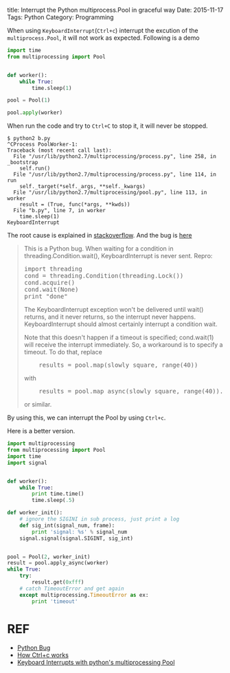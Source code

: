 title: Interrupt the Python multiprocess.Pool in graceful way
Date: 2015-11-17
Tags: Python
Category: Programming

When using `KeyboardInterrupt`(`Ctrl+c`) interrupt the excution of the `multiprocess.Pool`, it will not work as expected. Following is a demo

```python
import time
from multiprocessing import Pool


def worker():
    while True:
        time.sleep(1)

pool = Pool(1)

pool.apply(worker)

```

When run the code and try to `Ctrl+C` to stop it, it will never be stopped.

```
$ python2 b.py                                                                      
^CProcess PoolWorker-1:
Traceback (most recent call last):
  File "/usr/lib/python2.7/multiprocessing/process.py", line 258, in _bootstrap
    self.run()
  File "/usr/lib/python2.7/multiprocessing/process.py", line 114, in run
    self._target(*self._args, **self._kwargs)
  File "/usr/lib/python2.7/multiprocessing/pool.py", line 113, in worker
    result = (True, func(*args, **kwds))
  File "b.py", line 7, in worker
    time.sleep(1)
KeyboardInterrupt
```

The root cause is explained in [stackoverflow](http://stackoverflow.com/a/1408476/893981). And the bug is [here](http://bugs.python.org/issue8296)

<blockquote>
This is a Python bug. When waiting for a condition in threading.Condition.wait(), KeyboardInterrupt is never sent. Repro:

<pre>
import threading
cond = threading.Condition(threading.Lock())
cond.acquire()
cond.wait(None)
print "done"
</pre>

The KeyboardInterrupt exception won't be delivered until wait() returns, and it never returns, so the interrupt never happens. KeyboardInterrupt should almost certainly interrupt a condition wait.

Note that this doesn't happen if a timeout is specified; cond.wait(1) will receive the interrupt immediately. So, a workaround is to specify a timeout. To do that, replace

<pre>
    results = pool.map(slowly_square, range(40))
</pre>

with

<pre>
    results = pool.map_async(slowly_square, range(40)).get(9999999)
</pre>

or similar.
</blockquote>

By using this, we can interrupt the Pool by using `Ctrl+c`.

Here is a better version.

```python
import multiprocessing
from multiprocessing import Pool
import time
import signal


def worker():
    while True:
        print time.time()
        time.sleep(.5)

def worker_init():
    # ignore the SIGINI in sub process, just print a log
    def sig_int(signal_num, frame):
        print 'signal: %s' % signal_num
    signal.signal(signal.SIGINT, sig_int)


pool = Pool(2, worker_init)
result = pool.apply_async(worker)
while True:
    try:
        result.get(0xfff)
    # catch TimeoutError and get again
    except multiprocessing.TimeoutError as ex:
        print 'timeout'
```

# REF

* [Python Bug](http://bugs.python.org/issue8296)
* [How Ctrl+c works](http://unix.stackexchange.com/a/149756)
* [Keyboard Interrupts with python's multiprocessing Pool](http://stackoverflow.com/a/1408476/893981)
